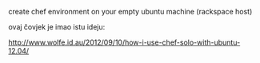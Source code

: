 create chef environment on your empty ubuntu machine (rackspace host)


ovaj čovjek je imao istu ideju:

http://www.wolfe.id.au/2012/09/10/how-i-use-chef-solo-with-ubuntu-12.04/
